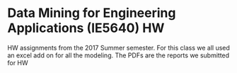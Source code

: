 # Data Mining for Engineering Applications (IE5640) HW


HW assignments from the 2017 Summer semester. For this class we all used an excel add on for all the modeling. The PDFs are the reports we submitted for HW